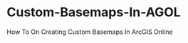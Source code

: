 Custom-Basemaps-In-AGOL
=======================

How To On Creating Custom Basemaps In ArcGIS Online
